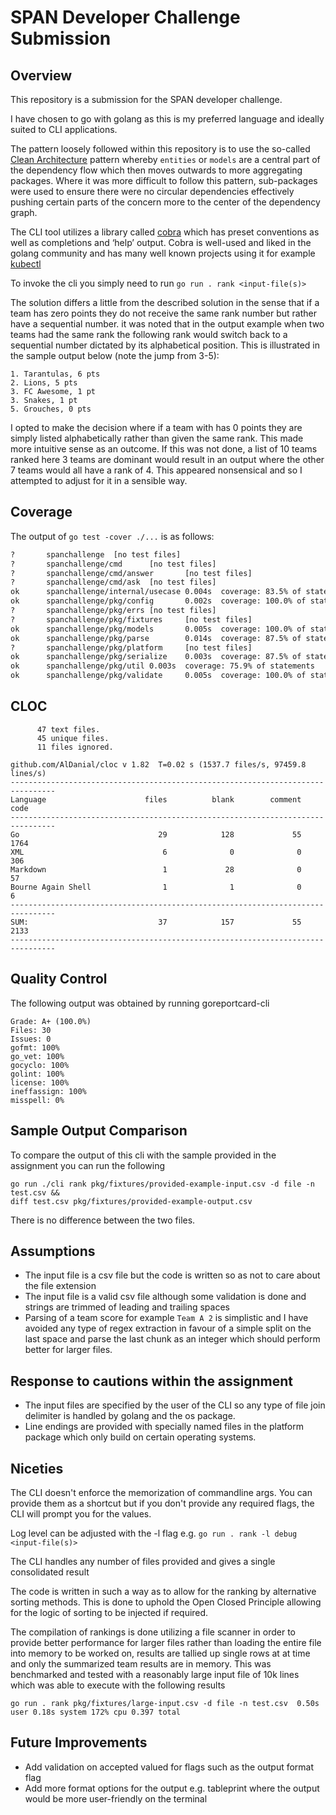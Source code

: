 # SPAN Developer Challenge Submission

## Overview

This repository is a submission for the SPAN developer challenge.

I have chosen to go with golang as this is my preferred language and ideally suited to CLI applications.

The pattern loosely followed within this repository is to use the so-called [Clean Architecture](https://blog.cleancoder.com/uncle-bob/2012/08/13/the-clean-architecture.html) pattern whereby `entities` or `models` are a central part of the dependency flow which then moves outwards to more aggregating packages. Where it was more difficult to follow this pattern, sub-packages were used to ensure there were no circular dependencies effectively pushing certain parts of the concern more to the center of the dependency graph.

The CLI tool utilizes a library called [cobra](https://github.com/spf13/cobra) which has preset conventions as well as completions and ‘help’ output. Cobra is well-used and liked in the golang community and has many well known projects using it for example [kubectl](https://github.com/kubernetes/kubectl/blob/master/go.mod#L27)

To invoke the cli you simply need to run `go run . rank <input-file(s)>`

The solution differs a little from the described solution in the sense that if a team has zero points they do not receive the same rank number but rather have a sequential number. it was noted that in the output example when two teams had the same rank the following rank would switch back to a sequential number dictated by its alphabetical position. This is illustrated in the sample output below (note the jump from 3-5):

```csv
1. Tarantulas, 6 pts
2. Lions, 5 pts
3. FC Awesome, 1 pt
3. Snakes, 1 pt
5. Grouches, 0 pts
```

I opted to make the decision where if a team with has 0 points they are simply listed alphabetically rather than given the same rank. This made more intuitive sense as an outcome. If this was not done, a list of 10 teams ranked here 3 teams are dominant would result in an output where the other 7 teams would all have a rank of 4. This appeared nonsensical and so I attempted to adjust for it in a sensible way.

## Coverage

The output of `go test -cover ./...` is as follows:

```bash
?       spanchallenge  [no test files]
?       spanchallenge/cmd      [no test files]
?       spanchallenge/cmd/answer       [no test files]
?       spanchallenge/cmd/ask  [no test files]
ok      spanchallenge/internal/usecase 0.004s  coverage: 83.5% of statements
ok      spanchallenge/pkg/config       0.002s  coverage: 100.0% of statements
?       spanchallenge/pkg/errs [no test files]
?       spanchallenge/pkg/fixtures     [no test files]
ok      spanchallenge/pkg/models       0.005s  coverage: 100.0% of statements
ok      spanchallenge/pkg/parse        0.014s  coverage: 87.5% of statements
?       spanchallenge/pkg/platform     [no test files]
ok      spanchallenge/pkg/serialize    0.003s  coverage: 87.5% of statements
ok      spanchallenge/pkg/util 0.003s  coverage: 75.9% of statements
ok      spanchallenge/pkg/validate     0.005s  coverage: 100.0% of statements

```

## CLOC
```shell
      47 text files.
      45 unique files.                              
      11 files ignored.

github.com/AlDanial/cloc v 1.82  T=0.02 s (1537.7 files/s, 97459.8 lines/s)
--------------------------------------------------------------------------------
Language                      files          blank        comment           code
--------------------------------------------------------------------------------
Go                               29            128             55           1764
XML                               6              0              0            306
Markdown                          1             28              0             57
Bourne Again Shell                1              1              0              6
--------------------------------------------------------------------------------
SUM:                             37            157             55           2133
--------------------------------------------------------------------------------

```

## Quality Control
The following output was obtained by running goreportcard-cli

```shell
Grade: A+ (100.0%)
Files: 30
Issues: 0
gofmt: 100%
go_vet: 100%
gocyclo: 100%
golint: 100%
license: 100%
ineffassign: 100%
misspell: 0%

```

## Sample Output Comparison

To compare the output of this cli with the sample provided in the assignment you can run the following

```shell
go run ./cli rank pkg/fixtures/provided-example-input.csv -d file -n test.csv &&
diff test.csv pkg/fixtures/provided-example-output.csv
```

There is no difference between the two files.

## Assumptions

- The input file is a csv file but the code is written so as not to care about the file extension
- The input file is a valid csv file although some validation is done and strings are trimmed of leading and trailing spaces
- Parsing of a team score for example `Team A 2` is simplistic and I have avoided any type of regex extraction in favour of a simple split on the last space and parse the last chunk as an integer which should perform better for larger files.

## Response to cautions within the assignment

- The input files are specified by the user of the CLI so any type of file join delimiter is handled by golang and the os package.
- Line endings are provided with specially named files in the platform package which only build on certain operating systems.

## Niceties

The CLI doesn't enforce the memorization of commandline args. You can provide them as a shortcut but if you don't provide any required flags, the CLI will prompt you for the values.

Log level can be adjusted with the -l flag e.g. `go run . rank -l debug <input-file(s)>`

The CLI handles any number of files provided and gives a single consolidated result

The code is written in such a way as to allow for the ranking by alternative sorting methods. This is done to uphold the Open Closed Principle allowing for the logic of sorting to be injected if required.

The compilation of rankings is done utilizing a file scanner in order to provide better performance for larger files rather than loading the entire file into memory to be worked on, results are tallied up single rows at at time and only the summarized team results are in memory. This was benchmarked and tested with a reasonably large input file of 10k lines which was able to execute with the following results

```shell
go run . rank pkg/fixtures/large-input.csv -d file -n test.csv  0.50s user 0.18s system 172% cpu 0.397 total
```

## Future Improvements

- Add validation on accepted valued for flags such as the output format flag
- Add more format options for the output e.g. tableprint where the output would be more user-friendly on the terminal
